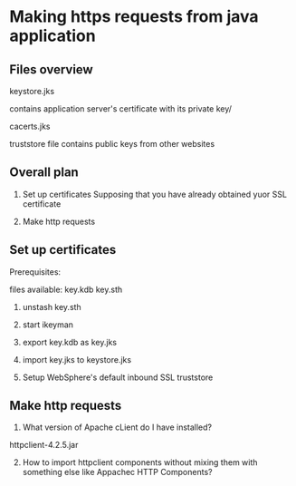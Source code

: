 # Making https requests from java application

## Files overview

keystore.jks

contains application server's certificate with its private key/

cacerts.jks

truststore file
contains public keys from other websites

## Overall plan

1. Set up certificates
Supposing that you have already obtained yuor SSL certificate

2. Make http requests

## Set up certificates

Prerequisites:

files available:
key.kdb
key.sth

1. unstash key.sth
2. start ikeyman
3. export key.kdb as key.jks
4. import key.jks to keystore.jks

5. Setup WebSphere's default inbound SSL truststore


## Make http requests

1. What version of Apache cLient do I have installed?

httpclient-4.2.5.jar

2. How to import httpclient components without mixing them with something else like Appachec HTTP Components?


